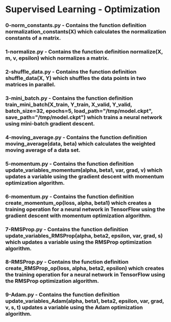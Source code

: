# Supervised Learning - Optimization

### 0-norm_constants.py - Contains the function definition normalization_constants(X) which calculates the normalization constants of a matrix.

### 1-normalize.py - Contains the function definition normalize(X, m, v, epsilon) which normalizes a matrix.

### 2-shuffle_data.py - Contains the function definition shuffle_data(X, Y) which shuffles the data points in two matrices in parallel.

### 3-mini_batch.py - Contains the function definition train_mini_batch(X_train, Y_train, X_valid, Y_valid, batch_size=32, epochs=5, load_path="/tmp/model.ckpt", save_path="/tmp/model.ckpt") which trains a neural network using mini-batch gradient descent.

### 4-moving_average.py - Contains the function definition moving_average(data, beta) which calculates the weighted moving average of a data set.

### 5-momentum.py - Contains the function definition update_variables_momentum(alpha, beta1, var, grad, v) which updates a variable using the gradient descent with momentum optimization algorithm.

### 6-momentum.py - Contains the function definition create_momentum_op(loss, alpha, beta1) which creates a training operation for a neural network in TensorFlow using the gradient descent with momentum optimization algorithm.

### 7-RMSProp.py - Contains the function definition update_variables_RMSProp(alpha, beta2, epsilon, var, grad, s) which updates a variable using the RMSProp optimization algorithm.

### 8-RMSProp.py - Contains the function definition create_RMSProp_op(loss, alpha, beta2, epsilon) which creates the training operation for a neural network in TensorFlow using the RMSProp optimization algorithm.

### 9-Adam.py - Contains the function definition update_variables_Adam(alpha, beta1, beta2, epsilon, var, grad, v, s, t) updates a variable using the Adam optimization algorithm.
